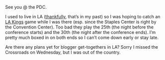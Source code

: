 See you @ the PDC.

I used to live in LA
([thankfully](http://devhawk.net/2003/06/15/i-disagree-with-randy-newman/),
that’s in my past) so I was hoping to catch an [LA
Kings](http://lakings.com/) game while I was there (esp. since the
Staples Center is right by the Convention Center). Too bad they play the
25th (the night before the conference starts) and the 30th (the night
after the conference ends). I’m pretty much boxed in on both ends so I
can’t come down early or stay late.

Are there any plans yet for blogger get-togethers in LA? Sorry I missed
the Crossroads on Wednesday, but I was out of the country.
